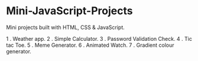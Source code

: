 # Mini-JavaScript-Projects
Mini projects built with HTML, CSS &amp; JavaScript. 

1 . Weather app.
2 . Simple Calculator.
3 . Password Validation Check.
4 . Tic tac Toe.
5 . Meme Generator.
6 . Animated Watch.
7 . Gradient colour generator.
